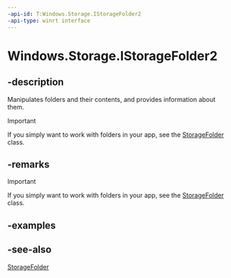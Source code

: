 ```yaml
---
-api-id: T:Windows.Storage.IStorageFolder2
-api-type: winrt interface
---
```


<!-- Interface syntax.
public interface IStorageFolder2 : 
-->

# Windows.Storage.IStorageFolder2

## -description
Manipulates folders and their contents, and provides information about them.

> [!IMPORTANT]
> If you simply want to work with folders in your app, see the [StorageFolder](storagefolder.md) class.

## -remarks

> [!IMPORTANT]
> If you simply want to work with folders in your app, see the [StorageFolder](storagefolder.md) class.

## -examples

## -see-also
[StorageFolder](storagefolder.md)